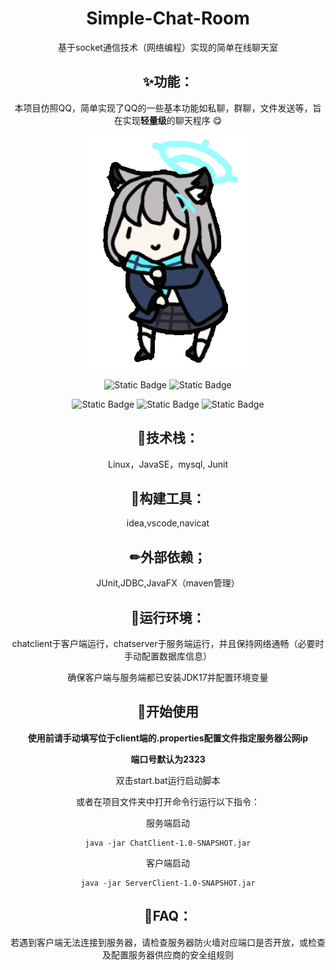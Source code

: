 <h1 align="center">Simple-Chat-Room</h1>

<p align="center">基于socket通信技术（网络编程）实现的简单在线聊天室</p>

<div align="center">

## ✨功能：

本项目仿照QQ，简单实现了QQ的一些基本功能如私聊，群聊，文件发送等，旨在实现**轻量级**的聊天程序 😋


![show](https://github.com/Torchman005/Simple-chat-room/blob/main/show.gif)



![Static Badge](https://img.shields.io/badge/Language-Java-orange?style=plastic)
![Static Badge](https://img.shields.io/badge/Language-SQL-blue?style=plastic)

![Static Badge](https://img.shields.io/badge/Language-HTML-purple?style=plastic)
![Static Badge](https://img.shields.io/badge/Language-CSS-green?style=plastic)
![Static Badge](https://img.shields.io/badge/Language-JavaScript-yellow?style=plastic)



## 🎉技术栈：

Linux，JavaSE，mysql, Junit

## 🔧构建工具：

idea,vscode,navicat

## ✏外部依赖；

JUnit,JDBC,JavaFX（maven管理）

## 📌运行环境：

chatclient于客户端运行，chatserver于服务端运行，并且保持网络通畅（必要时手动配置数据库信息）

确保客户端与服务端都已安装JDK17并配置环境变量

## 🔑开始使用

**使用前请手动填写位于client端的.properties配置文件指定服务器公网ip**

**端口号默认为2323**

双击start.bat运行启动脚本

或者在项目文件夹中打开命令行运行以下指令：

服务端启动

```shell
java -jar ChatClient-1.0-SNAPSHOT.jar
```

客户端启动

```
java -jar ServerClient-1.0-SNAPSHOT.jar
```


## 🔔FAQ：

若遇到客户端无法连接到服务器，请检查服务器防火墙对应端口是否开放，或检查及配置服务器供应商的安全组规则
